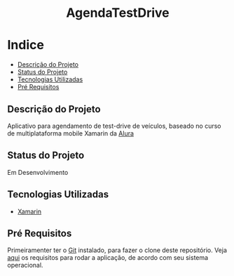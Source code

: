 <h1 align = "center"> AgendaTestDrive</h1>

# Indice

- [Descrição do Projeto](#descrição-do-projeto)
- [Status do Projeto](#status-do-projeto)
- [Tecnologias Utilizadas](#tecnologias-utilizadas)
- [Pré Requisitos](pré-requisitos)

## Descrição do Projeto 
Aplicativo para agendamento de test-drive de veículos, baseado no curso de multiplataforma mobile Xamarin da [Alura](https://www.alura.com.br/)

## Status do Projeto
Em Desenvolvimento

## Tecnologias Utilizadas
- [Xamarin](https://docs.microsoft.com/pt-br/xamarin/)

## Pré Requisitos
Primeiramenter ter o [Git](https://git-scm.com/downloads) instalado, para fazer o clone deste repositório.
Veja [aqui](https://docs.microsoft.com/pt-br/xamarin/cross-platform/get-started/requirements) os requisitos para rodar a aplicação, de acordo com seu sistema operacional.
